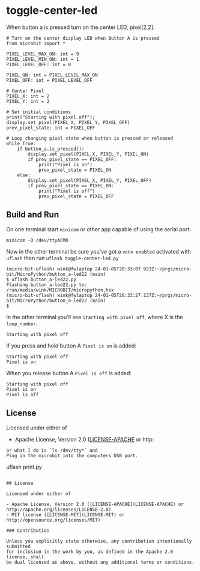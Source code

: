 # toggle-center-led

When button a is pressed turn on the center LED, pixel[2,2].

```
# Turn on the center display LED when Button A is pressed
from microbit import *

PIXEL_LEVEL_MAX_ON: int = 9
PIXEL_LEVEL_MIN_ON: int = 1
PIXEL_LEVEL_OFF: int = 0

PIXEL_ON: int = PIXEL_LEVEL_MAX_ON
PIXEL_OFF: int = PIXEL_LEVEL_OFF

# Center Pixel
PIXEL_X: int = 2
PIXEL_Y: int = 2

# Set initial conditions
print("Starting with pixel off");
display.set_pixel(PIXEL_X, PIXEL_Y, PIXEL_OFF)
prev_pixel_state: int = PIXEL_OFF

# Loop changing pixel state when button is pressed or released
while True:
    if button_a.is_pressed():
        display.set_pixel(PIXEL_X, PIXEL_Y, PIXEL_ON)
        if prev_pixel_state == PIXEL_OFF:
            print("Pixel is on")
            prev_pixel_state = PIXEL_ON
    else:
        display.set_pixel(PIXEL_X, PIXEL_Y, PIXEL_OFF)
        if prev_pixel_state == PIXEL_ON:
            print("Pixel is off")
            prev_pixel_state = PIXEL_OFF
```

## Build and Run

On one terminal start `minicom` or other app capable of
using the serial port:
```
minicom -D /dev/ttyACM0
```

Now in the other terminal be sure you've got a
`venv enabled` activated with `uflash` then run
`uflash toggle-center-led.py`
```
(micro-bit-uflash) wink@fwlaptop 24-01-05T20:33:07.923Z:~/prgs/micro-bit/MicroPython/button_a-led22 (main)
$ uflash button_a-led22.py 
Flashing button_a-led22.py to: /run/media/wink/MICROBIT/micropython.hex
(micro-bit-uflash) wink@fwlaptop 24-01-05T20:33:27.137Z:~/prgs/micro-bit/MicroPython/button_a-led22 (main)
$
```

In the other terminal you'll see `Starting with pixel off`,
where X is the `loop_number`.
```
Starting with pixel off
```

If you press and hold button A `Pixel is on` is added:
```
Starting with pixel off
Pixel is on
```

When you release button A `Pixel is off` is added:
```
Starting with pixel off
Pixel is on
Pixel is off
```

## License

Licensed under either of

- Apache License, Version 2.0 ([LICENSE-APACHE](LICENSE-APACHE) or http:
```
or what I do is `ls /dev/tty*` and 
Plug in the microbit into the computers USB port.
```
uflash print.py
```

## License

Licensed under either of

- Apache License, Version 2.0 ([LICENSE-APACHE](LICENSE-APACHE) or http://apache.org/licenses/LICENSE-2.0)
- MIT license ([LICENSE-MIT](LICENSE-MIT) or http://opensource.org/licenses/MIT)

### Contribution

Unless you explicitly state otherwise, any contribution intentionally submitted
for inclusion in the work by you, as defined in the Apache-2.0 license, shall
be dual licensed as above, without any additional terms or conditions.


